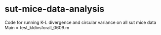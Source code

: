 # sut-mice-data-analysis

Code for running K-L divergence and circular variance on all sut mice data
Main = test_kldivsforall_0609.m
